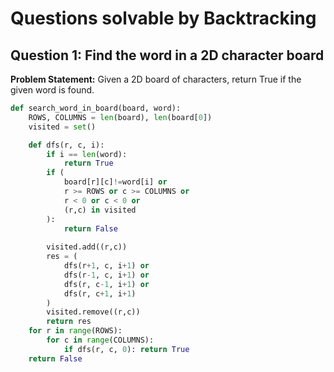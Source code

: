 # Questions solvable by Backtracking 
## Question 1: Find the word in a 2D character board
**Problem Statement:**
Given a 2D board of characters, return True if the given word is found.
```python
def search_word_in_board(board, word):
    ROWS, COLUMNS = len(board), len(board[0])
    visited = set()

    def dfs(r, c, i):
        if i == len(word):
            return True
        if (
            board[r][c]!=word[i] or
            r >= ROWS or c >= COLUMNS or 
            r < 0 or c < 0 or 
            (r,c) in visited
        ):
            return False
        
        visited.add((r,c))
        res = (
            dfs(r+1, c, i+1) or
            dfs(r-1, c, i+1) or
            dfs(r, c-1, i+1) or
            dfs(r, c+1, i+1) 
        )
        visited.remove((r,c))
        return res
    for r in range(ROWS):
        for c in range(COLUMNS):
            if dfs(r, c, 0): return True
    return False
```